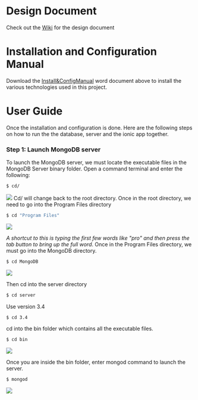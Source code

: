 # Design Document
Check out the [Wiki](https://github.com/ianburkeixiv/ThirdYearProject/wiki) for the design document

# Installation and Configuration Manual
Download the [Install&ConfigManual](https://github.com/ianburkeixiv/ThirdYearProject/raw/master/Install%26ConfigManual.docx) word document above to install the various technologies used in this project.

# User Guide
Once the installation and configuration is done. Here are the following steps on how to run the the database, server and the ionic app together.

### Step 1: Launch MongoDB server
To launch the MongoDB server, we must locate the executable files in the MongoDB Server binary folder. Open a command terminal and enter the following:
```sh
$ cd/
```
![](https://cloud.githubusercontent.com/assets/22341150/25337063/212c8628-28f2-11e7-962a-9c059f93e79c.PNG) 
Cd/ will change back to the root directory.
Once in the root directory, we need to go into the Program Files directory
```sh
$ cd "Program Files" 
```
![](https://cloud.githubusercontent.com/assets/22341150/25337079/332561f6-28f2-11e7-87e6-18631152e20e.PNG)

*A shortcut to this is typing the first few words like "pro" and then press the tab button to bring up the full word*. Once in the Program Files directory, we must go into the MongoDB directory.
```sh
$ cd MongoDB 
```
![](https://cloud.githubusercontent.com/assets/22341150/25337082/3b1766b6-28f2-11e7-9ad9-79dc5891b573.PNG)

Then cd into the server directory 
```sh
$ cd server 
```
Use version 3.4 
```sh
$ cd 3.4 
```
cd into the bin folder which contains all the executable files.
```sh
$ cd bin
```
![](https://cloud.githubusercontent.com/assets/22341150/25337087/40f7ad0c-28f2-11e7-9a68-6b90a57805c6.PNG)

Once you are inside the bin folder, enter mongod command to launch the server.
```sh
$ mongod
```
![](https://cloud.githubusercontent.com/assets/22341150/25337073/2a85d936-28f2-11e7-928a-14e1e75f4b88.PNG)
